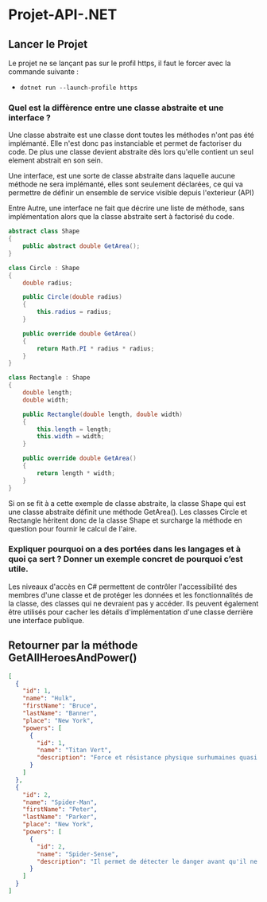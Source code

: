 # Projet-API-.NET

## Lancer le Projet
Le projet ne se lançant pas sur le profil https, il faut le forcer avec la commande suivante :   
- `dotnet run --launch-profile https`

### Quel est la diffèrence entre une classe abstraite et une interface ? 
Une classe abstraite est une classe dont toutes les méthodes n'ont pas été implémanté. Elle n'est donc pas instanciable et permet de factoriser du code. De plus une classe devient abstraite dès lors qu'elle contient un seul element abstrait en son sein.  

Une interface, est une sorte de classe abstraite dans laquelle aucune méthode ne sera implémanté, elles sont seulement déclarées, ce qui va permettre de définir un ensemble de service visible depuis l'exterieur (API)  

Entre Autre, une interface ne fait que décrire une liste de méthode, sans implémentation alors que la classe abstraite sert à factorisé du code.

```c#
abstract class Shape
{
    public abstract double GetArea();
}

class Circle : Shape
{
    double radius;

    public Circle(double radius)
    {
        this.radius = radius;
    }

    public override double GetArea()
    {
        return Math.PI * radius * radius;
    }
}

class Rectangle : Shape
{
    double length;
    double width;

    public Rectangle(double length, double width)
    {
        this.length = length;
        this.width = width;
    }

    public override double GetArea()
    {
        return length * width;
    }
}
```
Si on se fit à a cette exemple de classe abstraite, la classe Shape qui est une classe abstraite définit une méthode GetArea(). Les classes Circle et Rectangle héritent donc de la classe Shape et surcharge la méthode en question pour fournir le calcul de l'aire.

### Expliquer pourquoi on a des portées dans les langages et à quoi ça sert ? Donner un exemple concret de pourquoi c’est utile.
Les niveaux d'accès en C# permettent de contrôler l'accessibilité des membres d'une classe et de protéger les données et les fonctionnalités de la classe, des classes qui ne devraient pas y accéder. Ils peuvent également être utilisés pour cacher les détails d'implémentation d'une classe derrière une interface publique.

## Retourner par la méthode GetAllHeroesAndPower()
```JSON
[
  {
    "id": 1,
    "name": "Hulk",
    "firstName": "Bruce",
    "lastName": "Banner",
    "place": "New York",
    "powers": [
      {
        "id": 1,
        "name": "Titan Vert",
        "description": "Force et résistance physique surhumaines quasi illimitées."
      }
    ]
  },
  {
    "id": 2,
    "name": "Spider-Man",
    "firstName": "Peter",
    "lastName": "Parker",
    "place": "New York",
    "powers": [
      {
        "id": 2,
        "name": "Spider-Sense",
        "description": "Il permet de détecter le danger avant qu'il ne se produise et avertit l'utilisateur en un rien de temps."
      }
    ]
  }
]
```